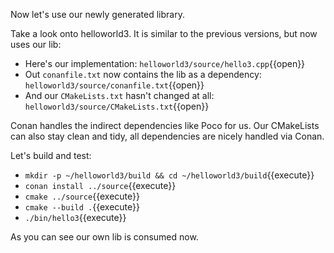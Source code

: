 Now let's use our newly generated library.

Take a look onto helloworld3. It is similar to the previous versions, but now uses our lib:
* Here's our implementation: `helloworld3/source/hello3.cpp`{{open}}
* Out `conanfile.txt` now contains the lib as a dependency: `helloworld3/source/conanfile.txt`{{open}}
* And our `CMakeLists.txt` hasn't changed at all: `helloworld3/source/CMakeLists.txt`{{open}}

Conan handles the indirect dependencies like Poco for us. Our CMakeLists can also stay clean and tidy, all dependencies are nicely handled via Conan.

Let's build and test:
* `mkdir -p ~/helloworld3/build && cd ~/helloworld3/build`{{execute}}
* `conan install ../source`{{execute}}
* `cmake ../source`{{execute}}
* `cmake --build .`{{execute}}
* `./bin/hello3`{{execute}}

As you can see our own lib is consumed now.